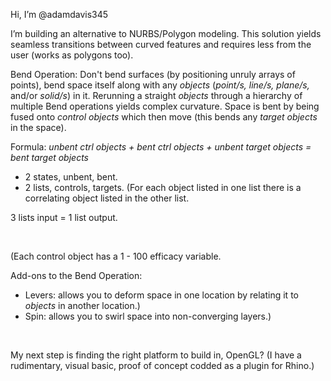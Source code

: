 Hi, I’m @adamdavis345

I’m building an alternative to NURBS/Polygon modeling. This solution yields seamless transitions between curved features and requires less from the user (works as polygons too).

Bend Operation:
Don't bend surfaces (by positioning unruly arrays of points), bend space itself along with any _objects_ (_point/s, line/s, plane/s,_ and/or _solid/s_) in it. Rerunning a straight _objects_ through a hierarchy of multiple Bend operations yields complex curvature. Space is bent by being fused onto _control objects_ which then move (this bends any _target objects_ in the space).

Formula:
_unbent ctrl objects + bent ctrl objects + unbent target objects = bent target objects_

- 2 states, unbent, bent.
- 2 lists, controls, targets. (For each object listed in one list there is a correlating object listed in the other list.

3 lists input = 1 list output.

<br/>

(Each control object has a 1 - 100 efficacy variable.

Add-ons to the Bend Operation:
- Levers: allows you to deform space in one location by relating it to _objects_ in another location.)
- Spin: allows you to swirl space into non-converging layers.)

<br/>

My next step is finding the right platform to build in, OpenGL? (I have a rudimentary, visual basic, proof of concept codded as a plugin for Rhino.)

<!---
I’m looking to collaborate and help humanity particularly expand the educational and creative potential of computers.
I’m currently learning Blender and wonder if this could be built as an Add-on.
How to reach me ...
--->
